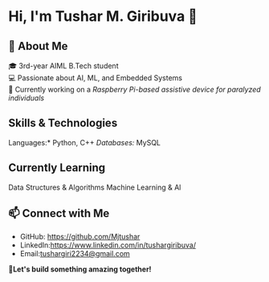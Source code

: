 # Hi, I'm Tushar M. Giribuva 👋  

## 🚀 About Me  
🎓 3rd-year AIML B.Tech student  
💻 Passionate about AI, ML, and Embedded Systems  
🔬 Currently working on a *Raspberry Pi-based assistive device for paralyzed individuals*  

## Skills & Technologies
Languages:* Python, C++
*Databases:* MySQL

## Currently Learning
Data Structures & Algorithms
Machine Learning & Al

## 📫 Connect with Me  
- GitHub: https://github.com/Mjtushar  
- LinkedIn:https://www.linkedin.com/in/tushargiribuva/
- Email:tushargiri2234@gmail.com 

🚀**Let's build something amazing together!**
<!---
Mjtushar/Mjtushar is a ✨ special ✨ repository because its `README.md` (this file) appears on your GitHub profile.
You can click the Preview link to take a look at your changes.
--->
